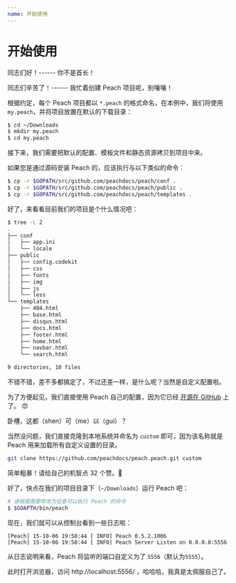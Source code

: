 ```yaml
---
name: 开始使用
---
```


# 开始使用

同志们好！------ 你不是首长！

同志们辛苦了！------ 我忙着创建 Peach 项目呢，别嚷嚷！

根据约定，每个 Peach 项目都以 `*.peach` 的格式命名，在本例中，我们将使用 `my.peach`，并将项目放置在默认的下载目录：

```sh
$ cd ~/Downloads
$ mkdir my.peach
$ cd my.peach
```

接下来，我们需要把默认的配置、模板文件和静态资源拷贝到项目中来。

如果您是通过源码安装 Peach 的，应该执行与以下类似的命令：

```sh
$ cp -r $GOPATH/src/github.com/peachdocs/peach/conf .
$ cp -r $GOPATH/src/github.com/peachdocs/peach/public .
$ cp -r $GOPATH/src/github.com/peachdocs/peach/templates .
```

好了，来看看目前我们的项目是个什么情况吧：

```sh
$ tree -L 2
.
├── conf
│   ├── app.ini
│   └── locale
├── public
│   ├── config.codekit
│   ├── css
│   ├── fonts
│   ├── img
│   ├── js
│   └── less
└── templates
    ├── 404.html
    ├── base.html
    ├── disqus.html
    ├── docs.html
    ├── footer.html
    ├── home.html
    ├── navbar.html
    └── search.html

9 directories, 10 files
```

不错不错，差不多都搞定了，不过还差一样，是什么呢？当然是自定义配置啦。

为了方便起见，我们直接使用 Peach 自己的配置，因为它已经 [开源在 GitHub](https://github.com/peachdocs/peach.peach) 上了。 :heart_eyes:

卧槽，这都（shen）可（me）以（gui）？

当然没问题，我们直接克隆到本地系统并命名为 `custom` 即可，因为该名称就是 Peach 用来加载所有自定义设置的目录。

```sh
git clone https://github.com/peachdocs/peach.peach.git custom
```

简单粗暴！请给自己的机智点 32 个赞。:clap:

好了，快点在我们的项目目录下（`~/Downloads`）运行 Peach 吧：

```sh
# 请根据需要修改为任意可以执行 Peach 的命令
$ $GOAPTH/bin/peach
```

现在，我们就可以从控制台看到一些日志啦：

```
[Peach] 15-10-06 19:58:44 [ INFO] Peach 0.5.2.1006
[Peach] 15-10-06 19:58:44 [ INFO] Peach Server Listen on 0.0.0.0:5556
```

从日志说明来看，Peach 将监听的端口自定义为了 `5556`（默认为`5555`）。

此时打开浏览器，访问 http://localhost:5556/ ，哈哈哈，我真是太佩服自己了。